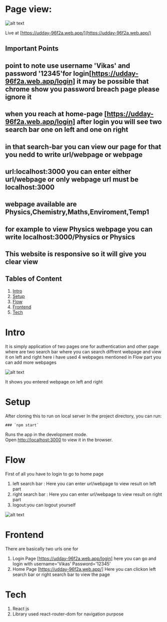  # Page view:
 ![alt text](https://github.com/vikas-1729/udayy-assignment/blob/master/screenshots/home-page.png)



Live at [https://udday-96f2a.web.app/](https://udday-96f2a.web.app/)
 ## Important Points
  ## point to note  use username 'Vikas' and password '12345'for login[https://udday-96f2a.web.app/login]  it may be possible that chrome show you password breach page please ignore it
  ## when you reach at home-page [https://udday-96f2a.web.app/login] after login you will see two search bar one on left and one on right
  ## in that search-bar you can view our page for that you nedd to write url/webpage or webpage
  ## url:localhost:3000 you can enter either url/webpage or only webpage url must be localhost:3000
  ## webpage available are Physics,Chemistry,Maths,Enviroment,Temp1
  ## for example to view Physics webpage you can write localhost:3000/Physics or Physics
  ## This website is responsive so it will give you clear view


## Tables of Content
  
 1. [Intro](https://github.com/vikas-1729/udday-assignment#Intro) 
 2. [Setup](https://github.com/vikas-1729/udday-assignment#Setup)
 3. [Flow](https://github.com/vikas-1729/udday-assignment#Flow)
 4. [Frontend](https://github.com/vikas-1729/udday-assignment#Frontend)
 5. [Tech](https://github.com/vikas-1729/udday-assignment#Tech)



# Intro
  
  It is simply application of two pages one for authentication and other page where are two search bar where you can search diffrent webpage and view 
  it on left and right here i have used 4 webpages mentioned in Flow part you can add more webpages  
  
  
 ![alt text](https://github.com/vikas-1729/udday-assignment/blob/master/screenshots/home-page)
  
  
  It shows you entered webpage on left and right 
  
  
  # Setup
  
   After cloning this to run on local server In the project directory, you can run:

    ### `npm start`

  Runs the app in the development mode.\
  Open [http://localhost:3000](http://localhost:3000) to view it in the browser.
  
  # Flow
  First of all you have to login to go to home page 
  
  1. left search bar : Here you can enter url/webpage to view result on left part
  2. right search bar : Here you can enter url/webpage to view result on right part
  3. logout:you can logout yourself
  
 ![alt text](https://github.com/vikas-1729/udday-assignment/blob/master/screenshots/responsive-page)
     
  # Frontend
   
   There are basically two urls one for 
   1. Login Page [https://udday-96f2a.web.app/login] here you can go and login with username='Vikas' Password='12345'
   2. Home Page [https://udday-96f2a.web.app/] Here you can clickon left search bar or right search bar to view the page
   
   
   # Tech
   
   1. React js   
   2. Library used react-router-dom for navigation purpose




